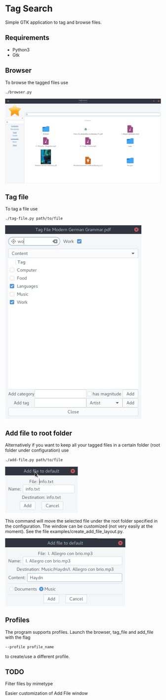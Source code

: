# Tag Search

Simple GTK application to tag and browse files.

## Requirements

- Python3
- Gtk

## Browser

To browse the tagged files use
```sh
./browser.py
```

![input](https://raw.githubusercontent.com/fdibaldassarre/tag-search/master/pictures/browser.jpg)

## Tag file

To tag a file use
```sh
./tag-file.py path/to/file
```

![input](https://raw.githubusercontent.com/fdibaldassarre/tag-search/master/pictures/tag.jpg)

## Add file to root folder

Alternatively if you want to keep all your tagged files in a certain folder
(root folder under configuration) use
```sh
./add-file.py path/to/file
```

![input](https://raw.githubusercontent.com/fdibaldassarre/tag-search/master/pictures/add_file_base.jpg)

This command will move the selected file under the root folder specified in the configuration.
The window can be customized (not very easily at the moment). See the file examples/create_add_file_layout.py.

![input](https://raw.githubusercontent.com/fdibaldassarre/tag-search/master/pictures/add_file_adv.jpg)

## Profiles

The program supports profiles. Launch the browser, tag_file and add_file with the flag
```sh
--profile profile_name
```
to create/use a different profile.

## TODO

Filter files by mimetype

Easier customization of Add File window
